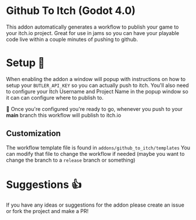 # Github To Itch (Godot 4.0)
This addon automatically generates a workflow to publish your game to your itch.io project. Great for use in jams so you can have your playable code live within a couple minutes of pushing to github.

# Setup 🔧
When enabling the addon a window will popup with instructions on how to setup your `BUTLER_API_KEY` so you can actually push to itch.
You'll also need to configure your Itch Username and Project Name in the popup window so it can can configure where to publish to.

:tada: Once you're configured you're ready to go, whenever you push to your **main** branch this workflow will publish to itch.io

## Customization
The workflow template file is found in `addons/github_to_itch/templates` You can modify that file to change the workflow if needed (maybe you want to change the branch to a `release` branch or something)

# Suggestions :+1:
If you have any ideas or suggestions for the addon please create an issue or fork the project and make a PR!